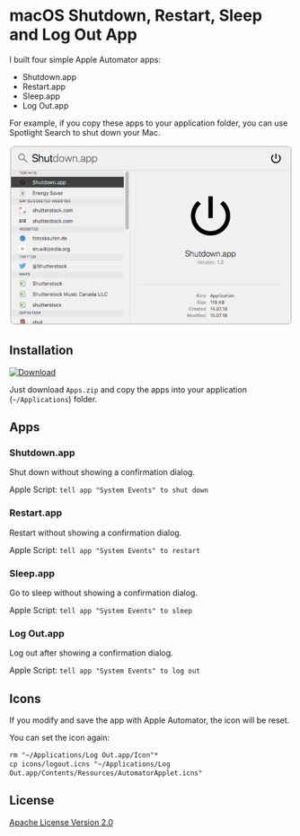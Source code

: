 # macOS Shutdown, Restart, Sleep and Log Out App

I built four simple Apple Automator apps:

* Shutdown.app
* Restart.app
* Sleep.app
* Log Out.app

For example, if you copy these apps to your application folder, you can use Spotlight Search to shut down your Mac.

![Spotlight](shutdown-spotlight.png)


## Installation

[![Download](https://www.nkn-it.de/img/download_button_200px.png)](https://github.com/Cyclenerd/macos-missing-shutdown-app/raw/master/Apps.zip)

Just download `Apps.zip` and copy the apps into your application (`~/Applications`) folder.

## Apps

### Shutdown.app

Shut down without showing a confirmation dialog.

Apple Script:
`tell app "System Events" to shut down`


### Restart.app

Restart without showing a confirmation dialog.

Apple Script:
`tell app "System Events" to restart`


### Sleep.app

Go to sleep without showing a confirmation dialog.

Apple Script:
`tell app "System Events" to sleep`


### Log Out.app

Log out after showing a confirmation dialog.

Apple Script:
`tell app "System Events" to log out`


## Icons

If you modify and save the app with Apple Automator, the icon will be reset.

You can set the icon again:

```
rm "~/Applications/Log Out.app/Icon"*
cp icons/logout.icns "~/Applications/Log Out.app/Contents/Resources/AutomatorApplet.icns"
```

## License

[Apache License Version 2.0](https://www.apache.org/licenses/LICENSE-2.0)
